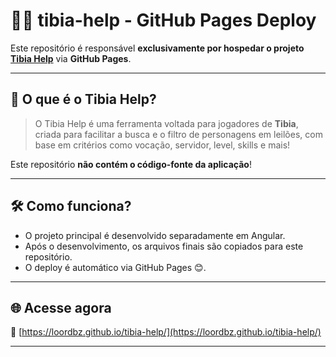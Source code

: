 # 🧙‍♂️ tibia-help - GitHub Pages Deploy

Este repositório é responsável **exclusivamente por hospedar o projeto [Tibia Help](https://loordbz.github.io/tibia-help/)** via **GitHub Pages**.

---

## 🚀 O que é o Tibia Help?

> O Tibia Help é uma ferramenta voltada para jogadores de **Tibia**, criada para facilitar a busca e o filtro de personagens em leilões, com base em critérios como vocação, servidor, level, skills e mais!

Este repositório **não contém o código-fonte da aplicação**!

---

## 🛠️ Como funciona?

- O projeto principal é desenvolvido separadamente em Angular.
- Após o desenvolvimento, os arquivos finais são copiados para este repositório.
- O deploy é automático via GitHub Pages 😊.

---

## 🌐 Acesse agora

🔗 [https://loordbz.github.io/tibia-help/](https://loordbz.github.io/tibia-help/)

---
